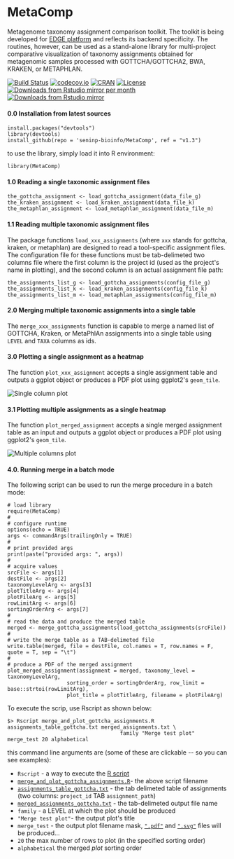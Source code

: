 # MetaComp

Metagenome taxonomy assignment comparison toolkit. The toolkit is being developed for [EDGE platform](https://github.com/LANL-Bioinformatics/EDGE) and reflects its backend specificity. The routines, however, can be used as a stand-alone library for multi-project comparative visualization of taxonomy assignments obtained for metagenomic samples processed with GOTTCHA/GOTTCHA2, BWA, KRAKEN, or METAPHLAN.

[![Build Status](https://travis-ci.org/seninp-bioinfo/MetaComp.svg?branch=master)](https://travis-ci.org/seninp-bioinfo/MetaComp?branch=master)
[![codecov.io](http://codecov.io/github/seninp-bioinfo/MetaComp/coverage.svg?branch=master)](http://codecov.io/github/seninp-bioinfo/MetaComp?branch=master)
[![CRAN](http://www.r-pkg.org/badges/version/MetaComp)](https://cran.r-project.org/package=MetaComp)
[![License](http://img.shields.io/:license-gpl2-green.svg)](http://www.gnu.org/licenses/gpl-2.0.html)
[![Downloads from Rstudio mirror per month](http://cranlogs.r-pkg.org/badges/MetaComp?color=brightgreen)](http://www.r-pkg.org/pkg/MetaComp)
[![Downloads from Rstudio mirror](http://cranlogs.r-pkg.org/badges/grand-total/MetaComp?color=brightgreen)](http://www.r-pkg.org/pkg/MetaComp)

#### 0.0 Installation from latest sources
    install.packages("devtools")
    library(devtools)
    install_github(repo = 'seninp-bioinfo/MetaComp', ref = "v1.3")
    
to use the library, simply load it into R environment:

    library(MetaComp)

#### 1.0 Reading a single taxonomic assignment files
    the_gottcha_assignment <- load_gottcha_assignment(data_file_g)
    the_kraken_assignment <- load_kraken_assignment(data_file_k)
    the_metaphlan_assignment <- load_metaphlan_assignment(data_file_m)
    
#### 1.1 Reading multiple taxonomic assignment files
The package functions `load_xxx_assignments` (where `xxx` stands for gottcha, kraken, or metaphlan) are designed to read a tool-specific assignment files. The configuration file for these functions must be tab-delimeted two columns file where the first column is the project id (used as the project's name in plotting), and the second column is an actual assignment file path:

    the_assignments_list_g <- load_gottcha_assignments(config_file_g)
    the_assignments_list_k <- load_kraken_assignments(config_file_k)
    the_assignments_list_m <- load_metaphlan_assignments(config_file_m)

#### 2.0 Merging multiple taxonomic assignments into a single table
The `merge_xxx_assignments` function is capable to merge a named list of GOTTCHA, Kraken, or MetaPhlAn assignments into a single table using `LEVEL` and `TAXA` columns as ids. 

#### 3.0 Plotting a single assignment as a heatmap
The function `plot_xxx_assignment` accepts a single assignment table and outputs a ggplot object or produces a PDF plot using ggplot2's `geom_tile`.

![Single column plot](https://raw.githubusercontent.com/seninp-bioinfo/MetaComp/master/inst/site/test1.png)
    
#### 3.1 Plotting multiple assignments as a single heatmap
The function `plot_merged_assignment` accepts a single merged assignment table as an input and outputs a ggplot object or produces a PDF plot using ggplot2's `geom_tile`.

![Multiple columns plot](https://raw.githubusercontent.com/seninp-bioinfo/MetaComp/master/inst/site/test2.png)

#### 4.0. Running merge in a batch mode
The following script can be used to run the merge procedure in a batch mode: 
    
    # load library
    require(MetaComp)
    #
    # configure runtime
    options(echo = TRUE)
    args <- commandArgs(trailingOnly = TRUE)
    #
    # print provided args
    print(paste("provided args: ", args))
    #
    # acquire values
    srcFile <- args[1]
    destFile <- args[2]
    taxonomyLevelArg <- args[3]
    plotTitleArg <- args[4]
    plotFileArg <- args[5]
    rowLimitArg <- args[6]
    sortingOrderArg <- args[7]
    #
    # read the data and produce the merged table
    merged <- merge_gottcha_assignments(load_gottcha_assignments(srcFile))
    #
    # write the merge table as a TAB-delimeted file
    write.table(merged, file = destFile, col.names = T, row.names = F, quote = T, sep = "\t")
    #
    # produce a PDF of the merged assignment
    plot_merged_assignment(assignment = merged, taxonomy_level = taxonomyLevelArg,
                       sorting_order = sortingOrderArg, row_limit = base::strtoi(rowLimitArg),
                       plot_title = plotTitleArg, filename = plotFileArg)
    
To execute the scrip, use Rscript as shown below:

    $> Rscript merge_and_plot_gottcha_assignments.R assignments_table_gottcha.txt merged_assignments.txt \
                                        family "Merge test plot" merge_test 20 alphabetical
    
this command line arguments are (some of these are clickable -- so you can see examples):
* `Rscript` - a way to execute the [R script](https://stat.ethz.ch/R-manual/R-devel/library/utils/html/Rscript.html)
* [`merge_and_plot_gottcha_assignments.R`](https://raw.githubusercontent.com/seninp-bioinfo/MetaComp/master/inst/site/merge_and_plot_gottcha_assignments.R)- the above script filename
* [`assignments_table_gottcha.txt`](https://raw.githubusercontent.com/seninp-bioinfo/MetaComp/master/inst/site/assignments_table_gottcha.txt) - the tab delimeted table of assignments (two columns: `project_id` TAB `assignment_path`)
* [`merged_assignments_gottcha.txt`](https://raw.githubusercontent.com/seninp-bioinfo/MetaComp/master/inst/site/merged_assignments_gottcha.txt) - the tab-delimeted output file name
* `family` - a LEVEL at which the plot should be produced
* `"Merge test plot"`- the output plot's title
* `merge_test` - the output plot filename mask, [`".pdf"`](https://github.com/seninp-bioinfo/MetaComp/blob/master/inst/site/merge_gottcha_test.pdf) and [`".svg"`](https://github.com/seninp-bioinfo/MetaComp/blob/master/inst/site/merge_gottcha_test.svg) files will be produced...
* `20` the max number of rows to plot (in the specified sorting order)
* `alphabetical` the merged *plot* sorting order
